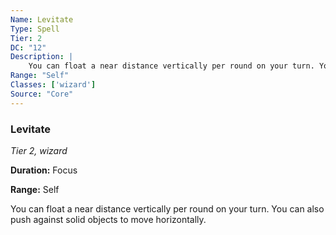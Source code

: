 ```yaml
---
Name: Levitate
Type: Spell
Tier: 2
DC: "12"
Description: |
    You can float a near distance vertically per round on your turn. You can also push against solid objects to move horizontally.Duration: "Focus"
Range: "Self"
Classes: ['wizard']
Source: "Core"
---
```


### Levitate

_Tier 2, wizard_

**Duration:** Focus

**Range:** Self

You can float a near distance vertically per round on your turn. You can also push against solid objects to move horizontally.

